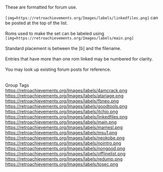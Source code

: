 These are formatted for forum use.<br>
<br>
`[img=https://retroachievements.org/Images/labels/linkedfiles.png]` can be posted at the top of the list.<br>
<br>
Roms used to make the set can be labeled using `[img=https://retroachievements.org/Images/labels/main.png]`<br>
<br>
Standard placement is between the [b] and the filename.<br>
<br>
Entries that have more than one rom linked may be numbered for clarity.<br>
<br>
You may look up existing forum posts for reference. <br>
<br>
<br>
Group Tags<br>
https://retroachievements.org/Images/labels/4amcrack.png<br>
https://retroachievements.org/Images/labels/atariage.png<br>
https://retroachievements.org/Images/labels/fbneo.png<br>
https://retroachievements.org/Images/labels/goodtools.png<br>
https://retroachievements.org/Images/labels/itchio.png<br>
https://retroachievements.org/Images/labels/linkedfiles.png<br>
https://retroachievements.org/Images/labels/main.png<br>
https://retroachievements.org/Images/labels/mamesl.png<br>
https://retroachievements.org/Images/labels/msu1.png<br>
https://retroachievements.org/Images/labels/neokobe.png<br>
https://retroachievements.org/Images/labels/nointro.png<br>
https://retroachievements.org/Images/labels/nongood.png<br>
https://retroachievements.org/Images/labels/offlinelist.png<br>
https://retroachievements.org/Images/labels/redump.png<br>
https://retroachievements.org/Images/labels/tosec.png<br>
